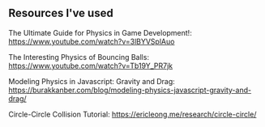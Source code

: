 ## Resources I've used

The Ultimate Guide for Physics in Game Development!: https://www.youtube.com/watch?v=3lBYVSplAuo

The Interesting Physics of Bouncing Balls: https://www.youtube.com/watch?v=Tb19Y_PR7jk

Modeling Physics in Javascript: Gravity and Drag: https://burakkanber.com/blog/modeling-physics-javascript-gravity-and-drag/

Circle-Circle Collision Tutorial: https://ericleong.me/research/circle-circle/
